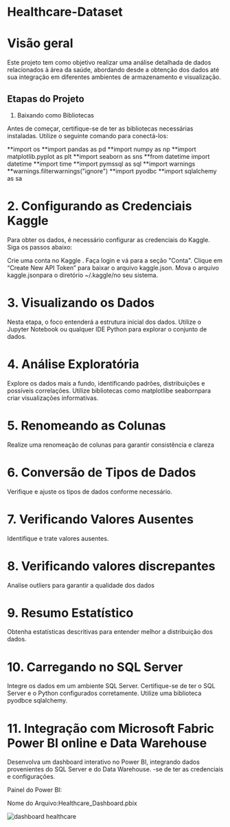# Healthcare-Dataset



# Visão geral

Este projeto tem como objetivo realizar uma análise detalhada de dados relacionados à área da saúde, abordando desde a obtenção dos dados até sua integração em diferentes ambientes de armazenamento e visualização.

## Etapas do Projeto
1. Baixando como Bibliotecas

Antes de começar, certifique-se de ter as bibliotecas necessárias instaladas. Utilize o seguinte comando para conectá-los:

**import os
**import pandas as pd
**import numpy as np
**import matplotlib.pyplot as plt
**import seaborn as sns
**from datetime import datetime
**import time
**import pymssql as sql
**import warnings
**warnings.filterwarnings("ignore")
**import pyodbc
**import sqlalchemy as sa 

# 2. Configurando as  Credenciais Kaggle

Para obter os dados, é necessário configurar as credenciais do Kaggle. Siga os passos abaixo:

Crie uma conta no Kaggle .
Faça login e vá para a seção "Conta".
Clique em “Create New API Token” para baixar o arquivo kaggle.json.
Mova o arquivo kaggle.jsonpara o diretório ~/.kaggle/no seu sistema.

# 3. Visualizando os Dados

Nesta etapa, o foco entenderá a estrutura inicial dos dados. Utilize o Jupyter Notebook ou qualquer IDE Python para explorar o conjunto de dados.

# 4. Análise Exploratória

Explore os dados mais a fundo, identificando padrões, distribuições e possíveis correlações. Utilize bibliotecas como matplotlibe seabornpara criar visualizações informativas.

# 5. Renomeando as Colunas

Realize uma renomeação de colunas para garantir consistência e clareza

# 6. Conversão de Tipos de Dados

Verifique e ajuste os tipos de dados conforme necessário.

# 7. Verificando Valores Ausentes

Identifique e trate valores ausentes.

# 8. Verificando valores discrepantes

Analise outliers para garantir a qualidade dos dados

# 9. Resumo Estatístico

Obtenha estatísticas descritivas para entender melhor a distribuição dos dados.

# 10. Carregando no SQL Server

Integre os dados em um ambiente SQL Server. Certifique-se de ter o SQL Server e o Python configurados corretamente. Utilize uma biblioteca pyodbce sqlalchemy.



# 11. Integração com Microsoft Fabric Power BI online e Data Warehouse

Desenvolva um dashboard interativo no Power BI, integrando dados provenientes do SQL Server e do Data Warehouse. -se de ter as credenciais e configurações.

Painel do Power BI:

Nome do Arquivo:Healthcare_Dashboard.pbix



![dashboard healthcare](https://previews.dropbox.com/p/thumb/ACFpCnW8Y2m4IMNoMDo90LjlGpxQ7eaAHuF9qpK1tt8vPfQoNbzOtq630MywdzJ4SG2vXCPS42lU-Eg2og2-SMupzZRMHuxohxkydvQAaUj8ItUaezOm8-fxscu3kXQJnf7kuCfPRkiHWVQKDM8Nsbc3r5eC-NrGb9BS6_CeD44eaasJcxaJ_74kUhhEGcinw73W6tTS_x3HXrRg3QdlIzxPDyc5kz7F7iEWG8rmMyB_aoaw3xxft1PqsVGUICWfSvjkL20N3bUu4ZIDPsnHEIY5dA3D3u6P6FBEgviOp8rm7eO38Qeft1NJcJpcn5YNiYNDf1Q3-2YF6VB-cjVdWc6t/p.jpeg)







